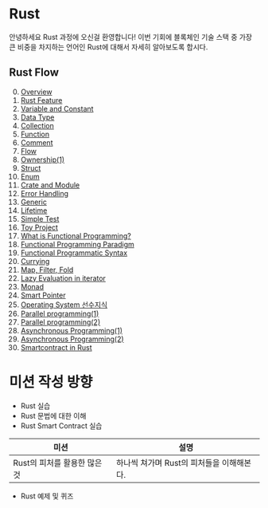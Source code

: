 # Rust

안녕하세요 Rust 과정에 오신걸 환영합니다! 이번 기회에 블록체인 기술 스택 중 가장 큰 비중을 차지하는 언어인 Rust에 대해서 자세히 알아보도록 합시다.

## Rust Flow

0. [Overview](./article/Overview.md)
1. [Rust Feature](./article/Rust_Feature.md)
2. [Variable and Constant](./article/Variable_and_Constant.md)
3. [Data Type](./article/Data_Type.md)
4. [Collection](./article/Collection.md)
5. [Function](./article/Function.md)
6. [Comment](./article/Comment.md)
7. [Flow](./article/Flow.md)
8. [Ownership(1)](./article/Ownership_1.md)
9. [Struct](./article/Struct.md)
10. [Enum](./article/Enum.md)
11. [Crate and Module](./article/Crate_and_Module.md)
13. [Error Handling](./article/Error_Handling.md)
14. [Generic](./article/Generic.md)
15. [Lifetime](./article/Lifetime.md)
16. [Simple Test](./article/Simple_Test.md)
17. [Toy Project](./article/Toy_Project.md)
18. [What is Functional Programming?](./article/What_is_Functional_Programming.md)
19. [Functional Programming Paradigm](./article/Functional_Programming_Paradigm.md)
20. [Functional Programmatic Syntax](./article/Functional_Programmatic_Syntax.md)
21. [Currying](./article/Currying.md)
22. [Map, Filter, Fold](./article/map_filter_fold.md)
23. [Lazy Evaluation in iterator](./article/Lazy_evaluation.md)
24. [Monad](./article/Monad.md)
25. [Smart Pointer](./article/Smart_Pointer.md)
26. [Operating System 선수지식](./article/Operating_System_선수지식.md)
27. [Parallel programming(1)](./article/Parallel_programming_1.md)
28. [Parallel programming(2)](./article/Parallel_programming_2.md)
29. [Asynchronous Programming(1)](./article/Asynchronous_Programming_1.md)
30. [Asynchronous Programming(2)](./article/Asynchronous_Programming_2.md)
31. [Smartcontract in Rust](./article/Smartcontract_in_Rust.md)

# 미션 작성 방향

- Rust 실습
- Rust 문법에 대한 이해
- Rust Smart Contract 실습

| 미션                        | 설명                                    |
| -------------------------- | --------------------------------------- |
| Rust의 피처를 활용한 많은 것 | 하나씩 쳐가며 Rust의 피처들을 이해해본다. |

- Rust 예제 및 퀴즈

